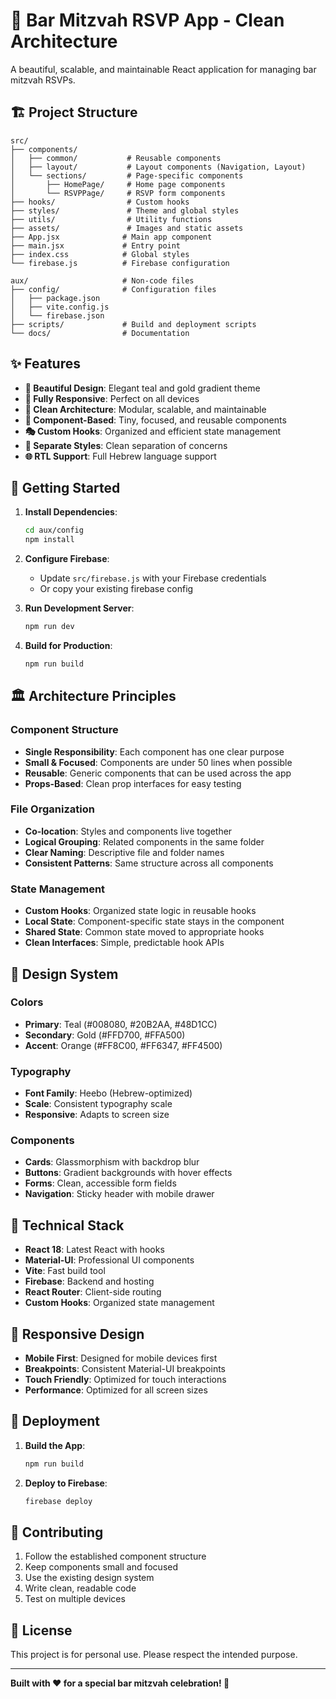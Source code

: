 # 🎊 Bar Mitzvah RSVP App - Clean Architecture

A beautiful, scalable, and maintainable React application for managing bar mitzvah RSVPs.

## 🏗️ **Project Structure**

```
src/
├── components/
│   ├── common/           # Reusable components
│   ├── layout/           # Layout components (Navigation, Layout)
│   └── sections/         # Page-specific components
│       ├── HomePage/     # Home page components
│       └── RSVPPage/     # RSVP form components
├── hooks/                # Custom hooks
├── styles/               # Theme and global styles
├── utils/                # Utility functions
├── assets/               # Images and static assets
├── App.jsx              # Main app component
├── main.jsx             # Entry point
├── index.css            # Global styles
└── firebase.js          # Firebase configuration

aux/                     # Non-code files
├── config/              # Configuration files
│   ├── package.json
│   ├── vite.config.js
│   └── firebase.json
├── scripts/             # Build and deployment scripts
└── docs/                # Documentation
```

## ✨ **Features**

- **🎨 Beautiful Design**: Elegant teal and gold gradient theme
- **📱 Fully Responsive**: Perfect on all devices
- **🔧 Clean Architecture**: Modular, scalable, and maintainable
- **🎯 Component-Based**: Tiny, focused, and reusable components
- **🎭 Custom Hooks**: Organized and efficient state management
- **💅 Separate Styles**: Clean separation of concerns
- **🌐 RTL Support**: Full Hebrew language support

## 🚀 **Getting Started**

1. **Install Dependencies**:
   ```bash
   cd aux/config
   npm install
   ```

2. **Configure Firebase**:
   - Update `src/firebase.js` with your Firebase credentials
   - Or copy your existing firebase config

3. **Run Development Server**:
   ```bash
   npm run dev
   ```

4. **Build for Production**:
   ```bash
   npm run build
   ```

## 🏛️ **Architecture Principles**

### **Component Structure**
- **Single Responsibility**: Each component has one clear purpose
- **Small & Focused**: Components are under 50 lines when possible
- **Reusable**: Generic components that can be used across the app
- **Props-Based**: Clean prop interfaces for easy testing

### **File Organization**
- **Co-location**: Styles and components live together
- **Logical Grouping**: Related components in the same folder
- **Clear Naming**: Descriptive file and folder names
- **Consistent Patterns**: Same structure across all components

### **State Management**
- **Custom Hooks**: Organized state logic in reusable hooks
- **Local State**: Component-specific state stays in the component
- **Shared State**: Common state moved to appropriate hooks
- **Clean Interfaces**: Simple, predictable hook APIs

## 🎨 **Design System**

### **Colors**
- **Primary**: Teal (#008080, #20B2AA, #48D1CC)
- **Secondary**: Gold (#FFD700, #FFA500)
- **Accent**: Orange (#FF8C00, #FF6347, #FF4500)

### **Typography**
- **Font Family**: Heebo (Hebrew-optimized)
- **Scale**: Consistent typography scale
- **Responsive**: Adapts to screen size

### **Components**
- **Cards**: Glassmorphism with backdrop blur
- **Buttons**: Gradient backgrounds with hover effects
- **Forms**: Clean, accessible form fields
- **Navigation**: Sticky header with mobile drawer

## 🔧 **Technical Stack**

- **React 18**: Latest React with hooks
- **Material-UI**: Professional UI components
- **Vite**: Fast build tool
- **Firebase**: Backend and hosting
- **React Router**: Client-side routing
- **Custom Hooks**: Organized state management

## 📱 **Responsive Design**

- **Mobile First**: Designed for mobile devices first
- **Breakpoints**: Consistent Material-UI breakpoints
- **Touch Friendly**: Optimized for touch interactions
- **Performance**: Optimized for all screen sizes

## 🚀 **Deployment**

1. **Build the App**:
   ```bash
   npm run build
   ```

2. **Deploy to Firebase**:
   ```bash
   firebase deploy
   ```

## 🤝 **Contributing**

1. Follow the established component structure
2. Keep components small and focused
3. Use the existing design system
4. Write clean, readable code
5. Test on multiple devices

## 📄 **License**

This project is for personal use. Please respect the intended purpose.

---

**Built with ❤️ for a special bar mitzvah celebration! 🎊**
